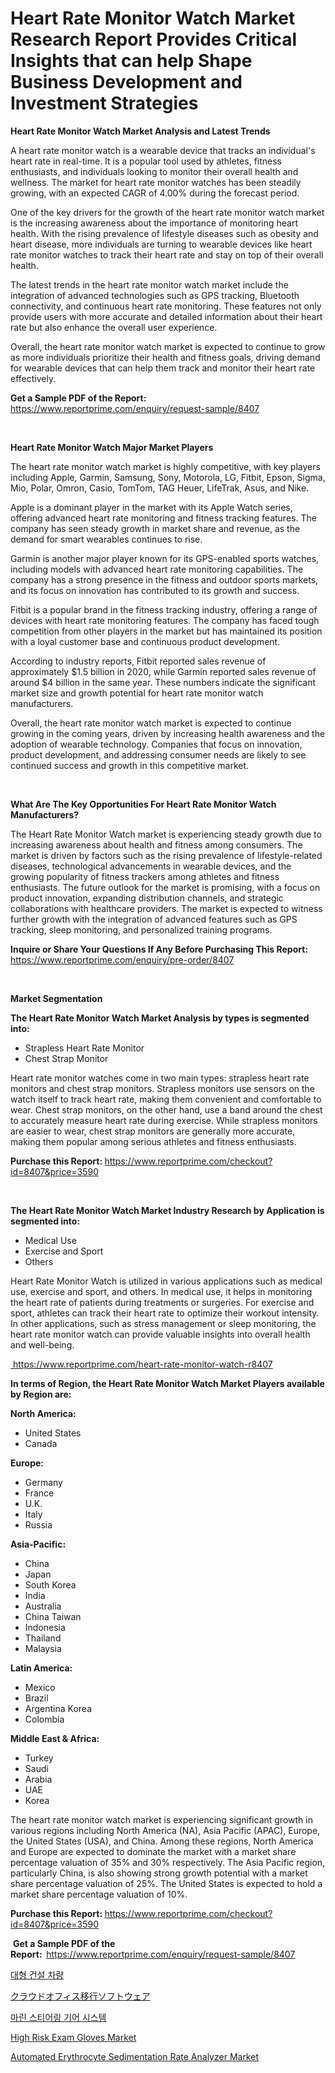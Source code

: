 <p><h1>Heart Rate Monitor Watch Market Research Report Provides Critical Insights that can help Shape Business Development and Investment Strategies</h1></p><p><strong>Heart Rate Monitor Watch Market Analysis and Latest Trends</strong></p>
<p><p>A heart rate monitor watch is a wearable device that tracks an individual's heart rate in real-time. It is a popular tool used by athletes, fitness enthusiasts, and individuals looking to monitor their overall health and wellness. The market for heart rate monitor watches has been steadily growing, with an expected CAGR of 4.00% during the forecast period.</p><p>One of the key drivers for the growth of the heart rate monitor watch market is the increasing awareness about the importance of monitoring heart health. With the rising prevalence of lifestyle diseases such as obesity and heart disease, more individuals are turning to wearable devices like heart rate monitor watches to track their heart rate and stay on top of their overall health.</p><p>The latest trends in the heart rate monitor watch market include the integration of advanced technologies such as GPS tracking, Bluetooth connectivity, and continuous heart rate monitoring. These features not only provide users with more accurate and detailed information about their heart rate but also enhance the overall user experience.</p><p>Overall, the heart rate monitor watch market is expected to continue to grow as more individuals prioritize their health and fitness goals, driving demand for wearable devices that can help them track and monitor their heart rate effectively.</p></p>
<p><strong>Get a Sample PDF of the Report:&nbsp;</strong> <a href="https://www.reportprime.com/enquiry/request-sample/8407">https://www.reportprime.com/enquiry/request-sample/8407</a></p>
<p>&nbsp;</p>
<p><strong>Heart Rate Monitor Watch Major Market Players</strong></p>
<p><p>The heart rate monitor watch market is highly competitive, with key players including Apple, Garmin, Samsung, Sony, Motorola, LG, Fitbit, Epson, Sigma, Mio, Polar, Omron, Casio, TomTom, TAG Heuer, LifeTrak, Asus, and Nike. </p><p>Apple is a dominant player in the market with its Apple Watch series, offering advanced heart rate monitoring and fitness tracking features. The company has seen steady growth in market share and revenue, as the demand for smart wearables continues to rise.</p><p>Garmin is another major player known for its GPS-enabled sports watches, including models with advanced heart rate monitoring capabilities. The company has a strong presence in the fitness and outdoor sports markets, and its focus on innovation has contributed to its growth and success.</p><p>Fitbit is a popular brand in the fitness tracking industry, offering a range of devices with heart rate monitoring features. The company has faced tough competition from other players in the market but has maintained its position with a loyal customer base and continuous product development.</p><p>According to industry reports, Fitbit reported sales revenue of approximately $1.5 billion in 2020, while Garmin reported sales revenue of around $4 billion in the same year. These numbers indicate the significant market size and growth potential for heart rate monitor watch manufacturers.</p><p>Overall, the heart rate monitor watch market is expected to continue growing in the coming years, driven by increasing health awareness and the adoption of wearable technology. Companies that focus on innovation, product development, and addressing consumer needs are likely to see continued success and growth in this competitive market.</p></p>
<p>&nbsp;</p>
<p><strong>What Are The Key Opportunities For Heart Rate Monitor Watch Manufacturers?</strong></p>
<p><p>The Heart Rate Monitor Watch market is experiencing steady growth due to increasing awareness about health and fitness among consumers. The market is driven by factors such as the rising prevalence of lifestyle-related diseases, technological advancements in wearable devices, and the growing popularity of fitness trackers among athletes and fitness enthusiasts. The future outlook for the market is promising, with a focus on product innovation, expanding distribution channels, and strategic collaborations with healthcare providers. The market is expected to witness further growth with the integration of advanced features such as GPS tracking, sleep monitoring, and personalized training programs.</p></p>
<p><strong>Inquire or Share Your Questions If Any Before Purchasing This Report:</strong> <a href="https://www.reportprime.com/enquiry/pre-order/8407">https://www.reportprime.com/enquiry/pre-order/8407</a></p>
<p>&nbsp;</p>
<p><strong>Market Segmentation</strong></p>
<p><strong>The Heart Rate Monitor Watch Market Analysis by types is segmented into:</strong></p>
<p><ul><li>Strapless Heart Rate Monitor</li><li>Chest Strap Monitor</li></ul></p>
<p><p>Heart rate monitor watches come in two main types: strapless heart rate monitors and chest strap monitors. Strapless monitors use sensors on the watch itself to track heart rate, making them convenient and comfortable to wear. Chest strap monitors, on the other hand, use a band around the chest to accurately measure heart rate during exercise. While strapless monitors are easier to wear, chest strap monitors are generally more accurate, making them popular among serious athletes and fitness enthusiasts.</p></p>
<p><strong>Purchase this Report:&nbsp;</strong><a href="https://www.reportprime.com/checkout?id=8407&price=3590">https://www.reportprime.com/checkout?id=8407&price=3590</a></p>
<p>&nbsp;</p>
<p><strong>The Heart Rate Monitor Watch Market Industry Research by Application is segmented into:</strong></p>
<p><ul><li>Medical Use</li><li>Exercise and Sport</li><li>Others</li></ul></p>
<p><p>Heart Rate Monitor Watch is utilized in various applications such as medical use, exercise and sport, and others. In medical use, it helps in monitoring the heart rate of patients during treatments or surgeries. For exercise and sport, athletes can track their heart rate to optimize their workout intensity. In other applications, such as stress management or sleep monitoring, the heart rate monitor watch can provide valuable insights into overall health and well-being.</p></p>
<p><a href="https://www.reportprime.com/heart-rate-monitor-watch-r8407">&nbsp;https://www.reportprime.com/heart-rate-monitor-watch-r8407</a></p>
<p><strong>In terms of Region, the Heart Rate Monitor Watch Market Players available by Region are:</strong></p>
<p>
    <p> <strong> North America: </strong>
        <ul>
            <li>United States</li>
            <li>Canada</li>
        </ul>
        </p> 
    <p> <strong> Europe: </strong>
        <ul>
            <li>Germany</li>
            <li>France</li>
            <li>U.K.</li>
            <li>Italy</li>
            <li>Russia</li>
        </ul>
        </p> 
    <p> <strong> Asia-Pacific: </strong>
        <ul>
            <li>China</li>
            <li>Japan</li>
            <li>South Korea</li>
            <li>India</li>
            <li>Australia</li>
            <li>China Taiwan</li>
            <li>Indonesia</li>
            <li>Thailand</li>
            <li>Malaysia</li>
        </ul>
        </p> 
    <p> <strong> Latin America: </strong>
        <ul>
            <li>Mexico</li>
            <li>Brazil</li>
            <li>Argentina Korea</li>
            <li>Colombia</li>
        </ul>
        </p> 
    <p> <strong> Middle East & Africa: </strong>
        <ul>
            <li>Turkey</li>
            <li>Saudi</li>
            <li>Arabia</li>
            <li>UAE</li>
            <li>Korea</li>
        </ul>
    </p>
    </p>
<p><p>The heart rate monitor watch market is experiencing significant growth in various regions including North America (NA), Asia Pacific (APAC), Europe, the United States (USA), and China. Among these regions, North America and Europe are expected to dominate the market with a market share percentage valuation of 35% and 30% respectively. The Asia Pacific region, particularly China, is also showing strong growth potential with a market share percentage valuation of 25%. The United States is expected to hold a market share percentage valuation of 10%.</p></p>
<p><strong>Purchase this Report: </strong><a href="https://www.reportprime.com/checkout?id=8407&price=3590">https://www.reportprime.com/checkout?id=8407&price=3590</a></p>
<p>&nbsp;<strong>Get a Sample PDF of the Report:&nbsp;&nbsp;</strong><a href="https://www.reportprime.com/enquiry/request-sample/8407">https://www.reportprime.com/enquiry/request-sample/8407</a></p>
<p><strong></strong></p>
<p><p><a href="https://github.com/AidenReinger/Market-Research-Report-List-1/blob/main/709630573068.md">대형 건설 차량</a></p><p><a href="https://github.com/kegley4963/Market-Research-Report-List-1/blob/main/565113677299.md">クラウドオフィス移行ソフトウェア</a></p><p><a href="https://github.com/wallacBahrtyinger567686/Market-Research-Report-List-1/blob/main/177751173067.md">마린 스티어링 기어 시스템</a></p><p><a href="https://github.com/AndreanneHane2023/Market-Research-Report-List-1/blob/main/high-risk-exam-gloves-market.md">High Risk Exam Gloves Market</a></p><p><a href="https://github.com/RyleeBauch2023/Market-Research-Report-List-1/blob/main/automated-erythrocyte-sedimentation-rate-analyzer-market.md">Automated Erythrocyte Sedimentation Rate Analyzer Market</a></p></p>